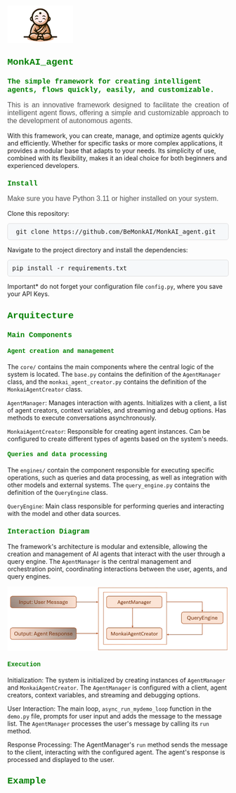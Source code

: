 <img src="./assets/mascote_monkai.png" alt="Logo" width="150">

<h2 style="font-family: 'Courier New', monospace; color: green;"> MonkAI_agent</h2>

<h3 style="font-family: 'Courier New', monospace; color: green;"> The simple framework for creating intelligent agents, flows quickly, easily, and customizable.</h3>

<p style="text-align: justify; font-family: Arial, sans-serif; font-size: 16px; color: #555;">
  This is an innovative framework designed to facilitate the creation of intelligent agent flows, offering a simple and customizable approach to the development of autonomous agents.
    
  With this framework, you can create, manage, and optimize agents quickly and efficiently. Whether for specific tasks or more complex applications, it provides a modular base that adapts to your needs. Its simplicity of use, combined with its flexibility, makes it an ideal choice for both beginners and experienced developers.
</p>

<h3 style="font-family: 'Courier New', monospace; color: green;">Install</h3> 

<p style="font-family: Arial, sans-serif; font-size: 16px; color: #555;">
Make sure you have Python 3.11 or higher installed on your system.

Clone this repository:

<pre style="background-color: #f6f8fa; border: 1px solid #ddd; padding: 10px; border-radius: 5px;">
 git clone https://github.com/BeMonkAI/MonkAI_agent.git
</pre>

<!--or

<pre style="background-color: #f6f8fa; border: 1px solid #ddd; padding: 10px; border-radius: 5px;">
pip install MonkAI_agent
</pre>  -->

Navigate to the project directory and install the dependencies:

<pre style="background-color: #f6f8fa; border: 1px solid #ddd; padding: 10px; border-radius: 5px;">
pip install -r requirements.txt
</pre>

Important* do not forget your configuration file `config.py`, where you save your API Keys.
</p>

<h2 style="font-family: 'Courier New', monospace; color: green;">Arquitecture</h2>  

<h3 style="font-family: 'Courier New', monospace; color: green;">Main Components</h3>  

<h4 style="font-family: 'Courier New', monospace; color: green;">Agent creation and management</h4>

The `core/` contains the main components where the central logic of the system is located. The `base.py` contains the definition of the `AgentManager` class, and the `monkai_agent_creator.py` contains the definition of the `MonkaiAgentCreator` class.
  
`AgentManager`: Manages interaction with agents. Initializes with a client, a list of agent creators, context variables, and streaming and debug options. Has methods to execute conversations asynchronously.

`MonkaiAgentCreator`: Responsible for creating agent instances. Can be configured to create different types of agents based on the system's needs.

<h4 style="font-family: 'Courier New', monospace; color: green;">Queries and data processing</h4>

The `engines/` contain the component responsible for executing specific operations, such as queries and data processing, as well as integration with other models and external systems. The `query_engine.py` contains the definition of the `QueryEngine` class.
  
`QueryEngine`: Main class responsible for performing queries and interacting with the model and other data sources.

<h3 style="font-family: 'Courier New', monospace; color: green;">Interaction Diagram</h3> 
 
The framework's architecture is modular and extensible, allowing the creation and management of AI agents that interact with the user through a query engine. The `AgentManager` is the central management and orchestration point, coordinating interactions between the user, agents, and query engines.

<img src="./assets/Arq.png" alt="Logo">

<h4 style="font-family: 'Courier New', monospace; color: green;">Execution</h4>  

<p style="font-family: Arial, sans-serif; font-size: 16px; color: #555;">

Initialization: The system is initialized by creating instances of `AgentManager` and `MonkaiAgentCreator`. The `AgentManager` is configured with a client, agent creators, context variables, and streaming and debugging options.

User Interaction: The main loop, `async_run_mydemo_loop` function in the `demo.py` file, prompts for user input and adds the message to the message list. The `AgentManager` processes the user's message by calling its `run` method.

Response Processing: The AgentManager's `run` method sends the message to the client, interacting with the configured agent. The agent's response is processed and displayed to the user.

</p>

<h2 style="font-family: 'Courier New', monospace; color: green;">Example</h2>  



